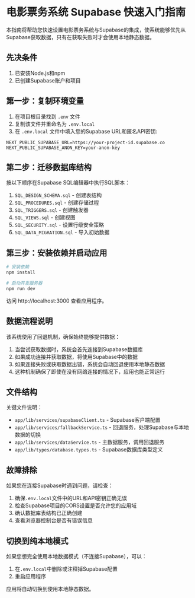 # 电影票务系统 Supabase 快速入门指南

本指南将帮助您快速设置电影票务系统与Supabase的集成，使系统能够优先从Supabase获取数据，只有在获取失败时才会使用本地静态数据。

## 先决条件

1. 已安装Node.js和npm
2. 已创建Supabase账户和项目

## 第一步：复制环境变量

1. 在项目根目录找到 `.env` 文件
2. 复制该文件并重命名为 `.env.local`
3. 在 `.env.local` 文件中填入您的Supabase URL和匿名API密钥:

```
NEXT_PUBLIC_SUPABASE_URL=https://your-project-id.supabase.co
NEXT_PUBLIC_SUPABASE_ANON_KEY=your-anon-key
```

## 第二步：迁移数据库结构

按以下顺序在Supabase SQL编辑器中执行SQL脚本：

1. `SQL_DESIGN_SCHEMA.sql` - 创建表结构
2. `SQL_PROCEDURES.sql` - 创建存储过程
3. `SQL_TRIGGERS.sql` - 创建触发器
4. `SQL_VIEWS.sql` - 创建视图
5. `SQL_SECURITY.sql` - 设置行级安全策略
6. `SQL_DATA_MIGRATION.sql` - 导入初始数据

## 第三步：安装依赖并启动应用

```bash
# 安装依赖
npm install

# 启动开发服务器
npm run dev
```

访问 http://localhost:3000 查看应用程序。

## 数据流程说明

该系统使用了回退机制，确保始终能够提供数据：

1. 当尝试获取数据时，系统会首先连接到Supabase数据库
2. 如果成功连接并获取数据，将使用Supabase中的数据
3. 如果连接失败或获取数据出错，系统会自动回退使用本地静态数据
4. 这种机制确保了即使在没有网络连接的情况下，应用也能正常运行

## 文件结构

关键文件说明：

- `app/lib/services/supabaseClient.ts` - Supabase客户端配置
- `app/lib/services/fallbackService.ts` - 回退服务，处理Supabase与本地数据的切换
- `app/lib/services/dataService.ts` - 主数据服务，调用回退服务
- `app/lib/types/database.types.ts` - Supabase数据库类型定义

## 故障排除

如果您在连接Supabase时遇到问题，请检查：

1. 确保`.env.local`文件中的URL和API密钥正确无误
2. 检查Supabase项目的CORS设置是否允许您的应用域
3. 确认数据库表结构已正确创建
4. 查看浏览器控制台是否有错误信息

## 切换到纯本地模式

如果您想完全使用本地数据模式（不连接Supabase），可以：

1. 在`.env.local`中删除或注释掉Supabase配置
2. 重启应用程序

应用将自动切换到使用本地静态数据。 